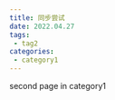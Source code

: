 ```yaml
---
title: 同步尝试
date: 2022.04.27
tags:
 - tag2
categories:
 - category1
---
```


second page in category1
